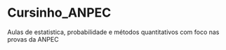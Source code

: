 # Cursinho_ANPEC
Aulas de estatistica, probabilidade e métodos quantitativos com foco nas provas da ANPEC
